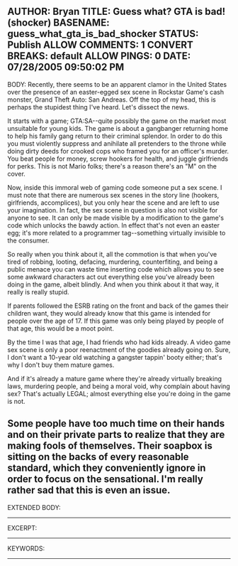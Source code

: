AUTHOR: Bryan
TITLE: Guess what? GTA is bad! (shocker)
BASENAME: guess_what_gta_is_bad_shocker
STATUS: Publish
ALLOW COMMENTS: 1
CONVERT BREAKS: __default__
ALLOW PINGS: 0
DATE: 07/28/2005 09:50:02 PM
-----
BODY:
Recently, there seems to be an apparent clamor in the United States over the presence of an easter-egged sex scene in Rockstar Game's cash monster, Grand Theft Auto: San Andreas. Off the top of my head, this is perhaps the stupidest thing I've heard. Let's dissect the news. 

It starts with a game; GTA:SA--quite possibly the game on  the market most unsuitable for young kids. The game is about a gangbanger returning home to help his family gang return to their criminal splendor. In order to do this you must violently suppress and anihilate all pretenders to the throne while doing dirty deeds for crooked cops who framed you for an officer's murder. You beat people for money, screw hookers for health, and juggle girlfriends for perks. This is not Mario folks; there's a reason there's an "M" on the cover.

Now, inside this immoral web of gaming code someone put a sex scene. I must note that there are numerous sex scenes in the story line (hookers, girlfriends, accomplices), but you only hear the scene and are left to use your imagination. In fact, the sex scene in question is also not visible for anyone to see. It can only be made visible by a modification to the game's code which unlocks the bawdy action. In effect that's not even an easter egg; it's more related to a programmer tag--something virtually invisible to the consumer.

So really when you think about it, all the commotion is that when you've tired of robbing, looting, defacing, murdering, counterfiting, and being a public menace you can waste time inserting code which allows you to see some awkward characters act out everything else you've already been doing in the game, albeit blindly. And when you think about it that way, it really is really stupid.

If parents followed the ESRB rating on the front and back of the games their children want, they would already know that this game is intended for people over the age of 17. If this game was only being played by people of that age, this would be a moot point.

By the time I was that age, I had friends who had kids already. A video game sex scene is only a poor reenactment of the goodies already going on. Sure, I don't want a 10-year old watching a gangster tappin' booty either; that's why I don't buy them mature games. 

And if it's already a mature game where they're already virtually breaking laws, murdering people, and being a moral void, why complain about having sex? That's actually LEGAL; almost everything else you're doing in the game is not.

Some people have too much time on their hands and on their private parts to realize that they are making fools of themselves. Their soapbox is sitting on the backs of every reasonable standard, which they conveniently ignore in order to focus on the sensational. I'm really rather sad that this is even an issue.
-----
EXTENDED BODY:

-----
EXCERPT:

-----
KEYWORDS:

-----


